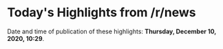 # Today's Highlights from /r/news

Date and time of publication of these highlights: **Thursday, December 10, 2020, 10:29**.

